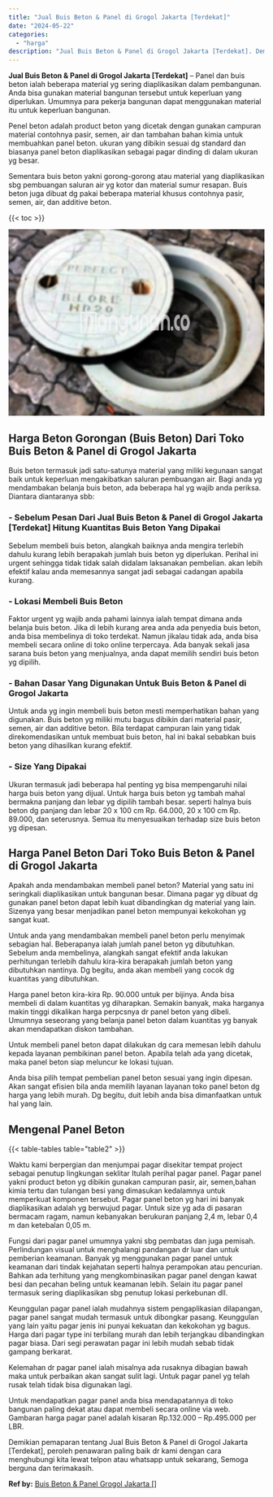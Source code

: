 ```yaml
---
title: "Jual Buis Beton & Panel di Grogol Jakarta [Terdekat]"
date: "2024-05-22"
categories: 
  - "harga"
description: "Jual Buis Beton & Panel di Grogol Jakarta [Terdekat]. Demikian pemaparan tentang Jual Buis Beton & Panel di Grogol Jakarta [Terdekat], peroleh penawaran pa..."
---
```


**Jual Buis Beton & Panel di Grogol Jakarta \[Terdekat\]** – Panel dan buis beton ialah beberapa material yg sering diaplikasikan dalam pembangunan. Anda bisa gunakan material bangunan tersebut untuk keperluan yang diperlukan. Umumnya para pekerja bangunan dapat menggunakan material itu untuk keperluan bangunan.

Penel beton adalah product beton yang dicetak dengan gunakan campuran material contohnya pasir, semen, air dan tambahan bahan kimia untuk membuahkan panel beton. ukuran yang dibikin sesuai dg standard dan biasanya panel beton diaplikasikan sebagai pagar dinding di dalam ukuran yg besar.

Sementara buis beton yakni gorong-gorong atau material yang diaplikasikan sbg pembuangan saluran air yg kotor dan material sumur resapan. Buis beton juga dibuat dg pakai beberapa material khusus contohnya pasir, semen, air, dan additive beton.

{{< toc >}}

![Jual Buis Beton & Panel di Grogol Jakarta [Terdekat]](/images/jual-panel-buis-beton-murah-65.png)

## Harga Beton Gorongan (Buis Beton) Dari Toko Buis Beton & Panel di Grogol Jakarta

Buis beton termasuk jadi satu-satunya material yang miliki kegunaan sangat baik untuk keperluan mengakibatkan saluran pembuangan air. Bagi anda yg mendambakan belanja buis beton, ada beberapa hal yg wajib anda periksa. Diantara diantaranya sbb:

### \- Sebelum Pesan Dari Jual Buis Beton & Panel di Grogol Jakarta \[Terdekat\] Hitung Kuantitas Buis Beton Yang Dipakai

Sebelum membeli buis beton, alangkah baiknya anda mengira terlebih dahulu kurang lebih berapakah jumlah buis beton yg diperlukan. Perihal ini urgent sehingga tidak tidak salah didalam laksanakan pembelian. akan lebih efektif kalau anda memesannya sangat jadi sebagai cadangan apabila kurang.

### \- Lokasi Membeli Buis Beton

Faktor urgent yg wajib anda pahami lainnya ialah tempat dimana anda belanja buis beton. Jika di lebih kurang area anda ada penyedia buis beton, anda bisa membelinya di toko terdekat. Namun jikalau tidak ada, anda bisa membeli secara online di toko online terpercaya. Ada banyak sekali jasa sarana buis beton yang menjualnya, anda dapat memilih sendiri buis beton yg dipilih.

### \- Bahan Dasar Yang Digunakan Untuk Buis Beton & Panel di Grogol Jakarta

Untuk anda yg ingin membeli buis beton mesti memperhatikan bahan yang digunakan. Buis beton yg miliki mutu bagus dibikin dari material pasir, semen, air dan additive beton. Bila terdapat campuran lain yang tidak direkomendasikan untuk membuat buis beton, hal ini bakal sebabkan buis beton yang dihasilkan kurang efektif.

### \- Size Yang Dipakai

Ukuran termasuk jadi beberapa hal penting yg bisa mempengaruhi nilai harga buis beton yang dijual. Untuk harga buis beton yg tambah mahal bermakna panjang dan lebar yg dipilih tambah besar. seperti halnya buis beton dg panjang dan lebar 20 x 100 cm Rp. 64.000, 20 x 100 cm Rp. 89.000, dan seterusnya. Semua itu menyesuaikan terhadap size buis beton yg dipesan.

## Harga Panel Beton Dari Toko Buis Beton & Panel di Grogol Jakarta

Apakah anda mendambakan membeli panel beton? Material yang satu ini seringkali diaplikasikan untuk bangunan besar. Dimana pagar yg dibuat dg gunakan panel beton dapat lebih kuat dibandingkan dg material yang lain. Sizenya yang besar menjadikan panel beton mempunyai kekokohan yg sangat kuat.

Untuk anda yang mendambakan membeli panel beton perlu menyimak sebagian hal. Beberapanya ialah jumlah panel beton yg dibutuhkan. Sebelum anda membelinya, alangkah sangat efektif anda lakukan perhitungan terlebih dahulu kira-kira berapakah jumlah beton yang dibutuhkan nantinya. Dg begitu, anda akan membeli yang cocok dg kuantitas yang dibutuhkan.

Harga panel beton kira-kira Rp. 90.000 untuk per bijinya. Anda bisa membeli di dalam kuantitas yg diharapkan. Semakin banyak, maka harganya makin tinggi dikalikan harga perpcsnya dr panel beton yang dibeli. Umumnya seseorang yang belanja panel beton dalam kuantitas yg banyak akan mendapatkan diskon tambahan.

Untuk membeli panel beton dapat dilakukan dg cara memesan lebih dahulu kepada layanan pembikinan panel beton. Apabila telah ada yang dicetak, maka panel beton siap meluncur ke lokasi tujuan.

Anda bisa pilih tempat pembelian panel beton sesuai yang ingin dipesan. Akan sangat efisien bila anda memilih layanan layanan toko panel beton dg harga yang lebih murah. Dg begitu, duit lebih anda bisa dimanfaatkan untuk hal yang lain.

## Mengenal Panel Beton

{{< table-tables table="table2" >}}

Waktu kami berpergian dan menjumpai pagar disekitar tempat project sebagai penutup lingkungan seklitar Itulah perihal pagar panel. Pagar panel yakni product beton yg dibikin gunakan campuran pasir, air, semen,bahan kimia tertu dan tulangan besi yang dimasukan kedalamnya untuk memperkuat komponen tersebut. Pagar panel beton yg hari ini banyak diaplikasikan adalah yg berwujud pagar. Untuk size yg ada di pasaran bermacam ragam, namun kebanyakan berukuran panjang 2,4 m, lebar 0,4 m dan ketebalan 0,05 m.

Fungsi dari pagar panel umumnya yakni sbg pembatas dan juga pemisah. Perlindungan visual untuk menghalangi pandangan dr luar dan untuk pemberian keamanan. Banyak yg menggunakan pagar panel untuk keamanan dari tindak kejahatan seperti halnya perampokan atau pencurian. Bahkan ada terhitung yang mengkombinasikan pagar panel dengan kawat besi dan pecahan beling untuk keamanan lebih. Selain itu pagar panel termasuk sering diaplikasikan sbg penutup lokasi perkebunan dll.

Keunggulan pagar panel ialah mudahnya sistem pengaplikasian dilapangan, pagar panel sangat mudah termasuk untuk dibongkar pasang. Keunggulan yang lain yaitu pagar jenis ini punyai kekuatan dan kekokohan yg bagus. Harga dari pagar type ini terbilang murah dan lebih terjangkau dibandingkan pagar biasa. Dari segi perawatan pagar ini lebih mudah sebab tidak gampang berkarat.

Kelemahan dr pagar panel ialah misalnya ada rusaknya dibagian bawah maka untuk perbaikan akan sangat sulit lagi. Untuk pagar panel yg telah rusak telah tidak bisa digunakan lagi.

Untuk mendapatkan pagar panel anda bisa mendapatannya di toko bangunan paling dekat atau dapat membeli secara online via web. Gambaran harga pagar panel adalah kisaran Rp.132.000 – Rp.495.000 per LBR.

Demikian pemaparan tentang Jual Buis Beton & Panel di Grogol Jakarta \[Terdekat\], peroleh penawaran paling baik dr kami dengan cara menghubungi kita lewat telpon atau whatsapp untuk sekarang, Semoga berguna dan terimakasih.

**Ref by:** [Buis Beton & Panel Grogol Jakarta []](https://id.wikipedia.org/wiki/Buis)
